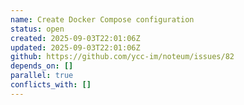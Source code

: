 ```yaml
---
name: Create Docker Compose configuration
status: open
created: 2025-09-03T22:01:06Z
updated: 2025-09-03T22:01:06Z
github: https://github.com/ycc-im/noteum/issues/82
depends_on: []
parallel: true
conflicts_with: []
---
```



